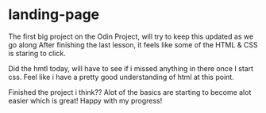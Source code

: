 # landing-page 

The first big project on the Odin Project, will try to keep this updated as we go along
After finishing the last lesson, it feels like some of the HTML & CSS is staring to click.

Did the hmtl today, will have to see if i missed anything in there once I start css.
Feel like i have a pretty good understanding of html at this point.

Finished the project i think?? Alot of the basics are starting to become alot easier which is great! Happy with my progress!